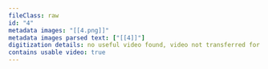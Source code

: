 ```yaml
---
fileClass: raw
id: "4"
metadata images: "[[4.png]]"
metadata images parsed text: ["[[4]]"]
digitization details: no useful video found, video not transferred for parsing
contains usable video: true
---
```

